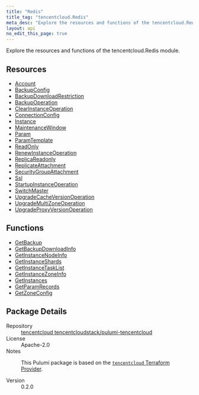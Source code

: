 ```yaml
---
title: "Redis"
title_tag: "tencentcloud.Redis"
meta_desc: "Explore the resources and functions of the tencentcloud.Redis module."
layout: api
no_edit_this_page: true
---
```


<!-- WARNING: this file was generated by Pulumi Docs Generator. -->
<!-- Do not edit by hand unless you're certain you know what you are doing! -->

Explore the resources and functions of the tencentcloud.Redis module.

<h2 id="resources">Resources</h2>
<ul class="api">
    <li><a href="account/" title="Account"><span class="api-symbol api-symbol--resource"></span>Account</a></li>
    <li><a href="backupconfig/" title="BackupConfig"><span class="api-symbol api-symbol--resource"></span>BackupConfig</a></li>
    <li><a href="backupdownloadrestriction/" title="BackupDownloadRestriction"><span class="api-symbol api-symbol--resource"></span>BackupDownloadRestriction</a></li>
    <li><a href="backupoperation/" title="BackupOperation"><span class="api-symbol api-symbol--resource"></span>BackupOperation</a></li>
    <li><a href="clearinstanceoperation/" title="ClearInstanceOperation"><span class="api-symbol api-symbol--resource"></span>ClearInstanceOperation</a></li>
    <li><a href="connectionconfig/" title="ConnectionConfig"><span class="api-symbol api-symbol--resource"></span>ConnectionConfig</a></li>
    <li><a href="instance/" title="Instance"><span class="api-symbol api-symbol--resource"></span>Instance</a></li>
    <li><a href="maintenancewindow/" title="MaintenanceWindow"><span class="api-symbol api-symbol--resource"></span>MaintenanceWindow</a></li>
    <li><a href="param/" title="Param"><span class="api-symbol api-symbol--resource"></span>Param</a></li>
    <li><a href="paramtemplate/" title="ParamTemplate"><span class="api-symbol api-symbol--resource"></span>ParamTemplate</a></li>
    <li><a href="readonly/" title="ReadOnly"><span class="api-symbol api-symbol--resource"></span>ReadOnly</a></li>
    <li><a href="renewinstanceoperation/" title="RenewInstanceOperation"><span class="api-symbol api-symbol--resource"></span>RenewInstanceOperation</a></li>
    <li><a href="replicareadonly/" title="ReplicaReadonly"><span class="api-symbol api-symbol--resource"></span>ReplicaReadonly</a></li>
    <li><a href="replicateattachment/" title="ReplicateAttachment"><span class="api-symbol api-symbol--resource"></span>ReplicateAttachment</a></li>
    <li><a href="securitygroupattachment/" title="SecurityGroupAttachment"><span class="api-symbol api-symbol--resource"></span>SecurityGroupAttachment</a></li>
    <li><a href="ssl/" title="Ssl"><span class="api-symbol api-symbol--resource"></span>Ssl</a></li>
    <li><a href="startupinstanceoperation/" title="StartupInstanceOperation"><span class="api-symbol api-symbol--resource"></span>StartupInstanceOperation</a></li>
    <li><a href="switchmaster/" title="SwitchMaster"><span class="api-symbol api-symbol--resource"></span>SwitchMaster</a></li>
    <li><a href="upgradecacheversionoperation/" title="UpgradeCacheVersionOperation"><span class="api-symbol api-symbol--resource"></span>UpgradeCacheVersionOperation</a></li>
    <li><a href="upgrademultizoneoperation/" title="UpgradeMultiZoneOperation"><span class="api-symbol api-symbol--resource"></span>UpgradeMultiZoneOperation</a></li>
    <li><a href="upgradeproxyversionoperation/" title="UpgradeProxyVersionOperation"><span class="api-symbol api-symbol--resource"></span>UpgradeProxyVersionOperation</a></li>
</ul>

<h2 id="functions">Functions</h2>
<ul class="api">
    <li><a href="getbackup/" title="GetBackup"><span class="api-symbol api-symbol--function"></span>GetBackup</a></li>
    <li><a href="getbackupdownloadinfo/" title="GetBackupDownloadInfo"><span class="api-symbol api-symbol--function"></span>GetBackupDownloadInfo</a></li>
    <li><a href="getinstancenodeinfo/" title="GetInstanceNodeInfo"><span class="api-symbol api-symbol--function"></span>GetInstanceNodeInfo</a></li>
    <li><a href="getinstanceshards/" title="GetInstanceShards"><span class="api-symbol api-symbol--function"></span>GetInstanceShards</a></li>
    <li><a href="getinstancetasklist/" title="GetInstanceTaskList"><span class="api-symbol api-symbol--function"></span>GetInstanceTaskList</a></li>
    <li><a href="getinstancezoneinfo/" title="GetInstanceZoneInfo"><span class="api-symbol api-symbol--function"></span>GetInstanceZoneInfo</a></li>
    <li><a href="getinstances/" title="GetInstances"><span class="api-symbol api-symbol--function"></span>GetInstances</a></li>
    <li><a href="getparamrecords/" title="GetParamRecords"><span class="api-symbol api-symbol--function"></span>GetParamRecords</a></li>
    <li><a href="getzoneconfig/" title="GetZoneConfig"><span class="api-symbol api-symbol--function"></span>GetZoneConfig</a></li>
</ul>

<h2 id="package-details">Package Details</h2>
<dl class="package-details">
	<dt>Repository</dt>
	<dd><a href="https://github.com/tencentcloudstack/pulumi-tencentcloud">tencentcloud tencentcloudstack/pulumi-tencentcloud</a></dd>
	<dt>License</dt>
	<dd>Apache-2.0</dd>
	<dt>Notes</dt>
	<dd><p>This Pulumi package is based on the <a href="https://github.com/tencentcloudstack/terraform-provider-tencentcloud"><code>tencentcloud</code> Terraform Provider</a>.</p>
</dd>
	<dt>Version</dt>
	<dd>0.2.0</dd>
</dl>

